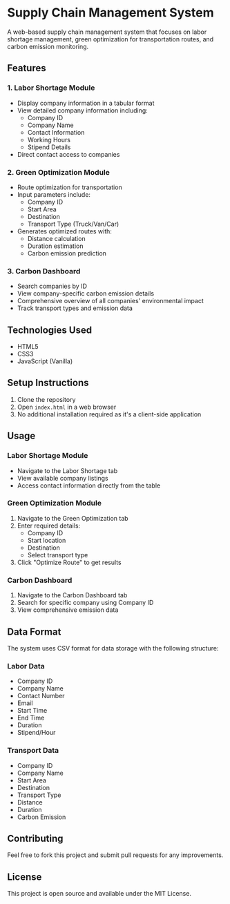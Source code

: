 # Supply Chain Management System

A web-based supply chain management system that focuses on labor shortage management, green optimization for transportation routes, and carbon emission monitoring.

## Features

### 1. Labor Shortage Module
- Display company information in a tabular format
- View detailed company information including:
  - Company ID
  - Company Name
  - Contact Information
  - Working Hours
  - Stipend Details
- Direct contact access to companies

### 2. Green Optimization Module
- Route optimization for transportation
- Input parameters include:
  - Company ID
  - Start Area
  - Destination
  - Transport Type (Truck/Van/Car)
- Generates optimized routes with:
  - Distance calculation
  - Duration estimation
  - Carbon emission prediction

### 3. Carbon Dashboard
- Search companies by ID
- View company-specific carbon emission details
- Comprehensive overview of all companies' environmental impact
- Track transport types and emission data

## Technologies Used
- HTML5
- CSS3
- JavaScript (Vanilla)

## Setup Instructions
1. Clone the repository
2. Open `index.html` in a web browser
3. No additional installation required as it's a client-side application

## Usage

### Labor Shortage Module
- Navigate to the Labor Shortage tab
- View available company listings
- Access contact information directly from the table

### Green Optimization Module
1. Navigate to the Green Optimization tab
2. Enter required details:
   - Company ID
   - Start location
   - Destination
   - Select transport type
3. Click "Optimize Route" to get results

### Carbon Dashboard
1. Navigate to the Carbon Dashboard tab
2. Search for specific company using Company ID
3. View comprehensive emission data

## Data Format
The system uses CSV format for data storage with the following structure:

### Labor Data
- Company ID
- Company Name
- Contact Number
- Email
- Start Time
- End Time
- Duration
- Stipend/Hour

### Transport Data
- Company ID
- Company Name
- Start Area
- Destination
- Transport Type
- Distance
- Duration
- Carbon Emission

## Contributing
Feel free to fork this project and submit pull requests for any improvements.

## License
This project is open source and available under the MIT License.

